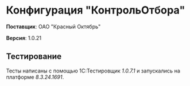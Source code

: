 # Конфигурация "КонтрольОтбора"

__Поставщик__: ОАО "Красный Октябрь"

__Версия__: 1.0.21

## Тестирование

Тесты написаны с помощью 1С:Тестировщик _1.0.7.1_ и запускались на платформе _8.3.24.1691_.